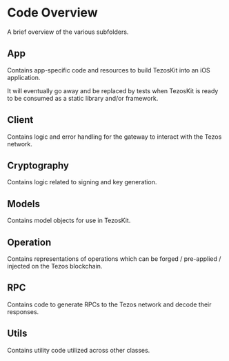 # Code Overview
A brief overview of the various subfolders.

## App 
Contains app-specific code and resources to build TezosKit into an iOS application. 

It will eventually go away and be replaced by tests when TezosKit is ready to be consumed as a static library and/or framework.

## Client
Contains logic and error handling for the gateway to interact with the Tezos network.

## Cryptography
Contains logic related to signing and key generation.

## Models
Contains model objects for use in TezosKit.

## Operation
Contains representations of operations which can be forged / pre-applied / injected on the Tezos blockchain.

## RPC
Contains code to generate RPCs to the Tezos network and decode their responses.

## Utils
Contains utility code utilized across other classes.
